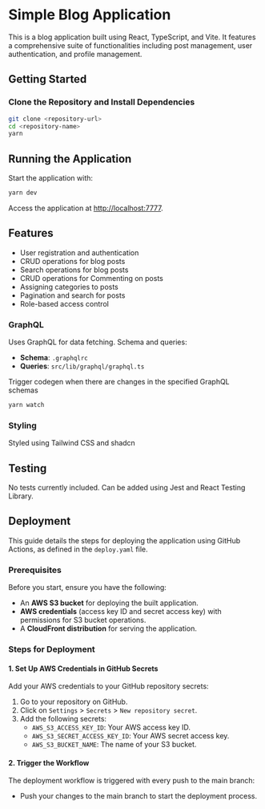 
# Simple Blog Application

This is a blog application built using React, TypeScript, and Vite. It features a comprehensive suite of functionalities including post management, user authentication, and profile management.

## Getting Started

### Clone the Repository and Install Dependencies

```bash
git clone <repository-url>
cd <repository-name>
yarn
```

## Running the Application

Start the application with:

```bash
yarn dev
```

Access the application at [http://localhost:7777](http://localhost:7777).

## Features

- User registration and authentication
- CRUD operations for blog posts
- Search operations for blog posts
- CRUD operations for Commenting on posts
- Assigning categories to posts
- Pagination and search for posts
- Role-based access control

### GraphQL

Uses GraphQL for data fetching. Schema and queries:

- **Schema**: `.graphqlrc` 
- **Queries**: `src/lib/graphql/graphql.ts`

Trigger codegen when there are changes in the specified GraphQL schemas

```bash
yarn watch
```


### Styling

Styled using Tailwind CSS and shadcn

## Testing

No tests currently included. Can be added using Jest and React Testing Library.

## Deployment

This guide details the steps for deploying the application using GitHub Actions, as defined in the `deploy.yaml` file.

### Prerequisites

Before you start, ensure you have the following:

- An **AWS S3 bucket** for deploying the built application.
- **AWS credentials** (access key ID and secret access key) with permissions for S3 bucket operations.
- A **CloudFront distribution** for serving the application.

### Steps for Deployment

#### 1. Set Up AWS Credentials in GitHub Secrets

Add your AWS credentials to your GitHub repository secrets:

1. Go to your repository on GitHub.
2. Click on `Settings` > `Secrets` > `New repository secret`.
3. Add the following secrets:
   - `AWS_S3_ACCESS_KEY_ID`: Your AWS access key ID.
   - `AWS_S3_SECRET_ACCESS_KEY_ID`: Your AWS secret access key.
   - `AWS_S3_BUCKET_NAME`: The name of your S3 bucket.

#### 2. Trigger the Workflow

The deployment workflow is triggered with every push to the main branch:

- Push your changes to the main branch to start the deployment process.